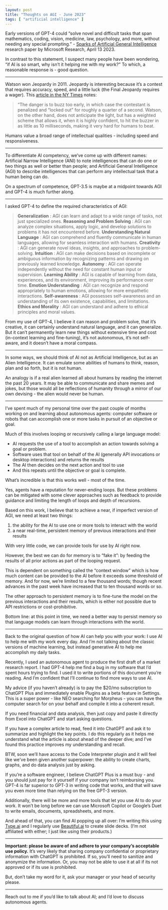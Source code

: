 ```yaml
---
layout: post
title: "Thoughts on AGI - June 2023"
tags: [ "artificial intelligence" ]
---
```


Early versions of GPT-4 could “solve novel and difficult tasks that span mathematics, coding, vision, medicine, law,
psychology, and more, without needing any special prompting.” - [Sparks of Artificial General Intelligence][1] research
paper by Microsoft Research, April 13 2023.

<!--more-->

In contrast to this statement, I suspect many people have been wondering, “if AI is so smart, why isn’t it helping me
with my work?” To which, a reasonable response is - good question.

---- 

Watson won Jeopardy in 2011. Jeopardy is interesting because it’s a contest that requires accuracy, speed, and a little
luck (the Final Jeopardy requires a wager). This [article in the NY Times][2] notes:

> “The danger is to buzz too early, in which case the contestant is penalized and “locked out” for roughly a quarter of
> a second. Watson, on the other hand, does not anticipate the light, but has a weighted scheme that allows it, when it is
> highly confident, to hit the buzzer in as little as 10 milliseconds, making it very hard for humans to beat.

Humans value a broad range of intellectual qualities - including speed and responsiveness.

---- 

To differentiate AI competency, we’ve come up with different names: Artificial Narrow Intelligence (ANI) to note
intelligences that can do one or two things as well or better than people; and Artificial General Intelligence (AGI) to
describe intelligences that can perform any intellectual task that a human being can do.

On a spectrum of competence, GPT-3.5 is maybe at a midpoint towards AGI and GPT-4 is much further along.

---- 

I asked GPT-4 to define the required characteristics of AGI:

> **Generalization**
> : AGI can learn and adapt to a wide range of tasks, not just specialized ones.
> **Reasoning and Problem Solving**
> : AGI can analyze complex situations, apply logic, and develop solutions to problems it has not encountered before.
> **Understanding Natural Language**
> : AGI can comprehend and fluently communicate in human languages, allowing for seamless interaction with humans.
> **Creativity**
> : AGI can generate novel ideas, insights, and approaches to problem-solving.
> **Intuition**
> : AGI can make decisions based on incomplete or ambiguous information by recognizing patterns and drawing on
> previously learned knowledge.
> **Autonomy**
> : AGI can operate independently without the need for constant human input or supervision.
> **Learning Ability**
> : AGI is capable of learning from data, experiences, and its environment, improving its performance over time.
> **Emotion Understanding**
> : AGI can recognize and respond appropriately to human emotions, allowing for more empathetic interactions.
> **Self-awareness**
> : AGI possesses self-awareness and an understanding of its own existence, capabilities, and limitations.
> **Ethics and Morality**
> : AGI can understand and adhere to ethical principles and moral values.

From my use of GPT-4, I believe it can reason and problem solve, that it’s creative, it can certainly understand natural
language, and it can generalize. But it can’t permanently learn new things without extensive time and cost (in-context
learning and fine-tuning), it’s not autonomous, it’s not self-aware, and it doesn’t have a moral compass.

---- 

In some ways, we should think of AI not as Artificial Intelligence, but as an Alien Intelligence. It can emulate some
abilities of humans to think, reason, plan and so forth, but it is not human.

An analogy is if a real alien learned all about humans by reading the internet the past 20 years. It may be able to
communicate and share memes and jokes, but those would all be reflections of humanity through a mirror of our own
devising - the alien would never be human.

---- 

I’ve spent much of my personal time over the past couple of months working on and learning about autonomous agents:
computer software or robots that can accomplish one or more tasks in pursuit of an objective or goal.

Much of this involves looping or recursively calling a large language model:

- AI requests the use of a tool to accomplish an action towards solving a goal or problem.
- Software uses that tool on behalf of the AI (generally API invocations or desktop interactions) and returns the
  results
- The AI then decides on the next action and tool to use
- And this repeats until the objective or goal is complete.

What’s incredible is that this works well - most of the time.

Yes, agents have a reputation for never-ending loops. But these problems can be mitigated with some clever approaches
such as feedback to provide guidance and limiting the length of loops and depth of recursions.

Based on this work, I believe that to achieve a near, if imperfect version of AGI, we need at least two things:

1. the ability for the AI to use one or more tools to interact with the world
2. a near real-time, persistent memory of previous interactions and their results

With very little code, we can provide tools for use by AI right now.

However, the best we can do for memory is to “fake it”: by feeding the results of all prior actions as part of the
looping request.

This is dependent on something called the “context window” which is how much content can be provided to the AI before it
exceeds some threshold of memory. And for now, we’re limited to a few thousand words; though recent advances in the past
week have increased that to ten thousand words or so.

The other approach to persistent memory is to fine-tune the model on the previous interactions and their results, which
is either not possible due to API restrictions or cost-prohibitive.

Bottom line: at this point in time, we need a better way to persist memory so that language models can learn through
interactions with the world.

---- 

Back to the original question of how AI can help you with your work: I use AI to help me with my work every day. And I’m
not talking about the classic versions of machine learning, but instead generative AI to help me accomplish my daily
tasks.

Recently, I used an autonomous agent to produce the first draft of a market research report. I had GPT-4 help me find a
bug in my software that I’d spent hours trying to find. I used it to write portions of this document you’re reading. And
I’m confident that I’ll continue to find more ways to use AI.

My advice (if you haven’t already) is to pay the \$20/mo subscription to ChatGPT Plus and immediately enable Plugins as
a beta feature in Settings. This is a super power - like NEO searching for Morpheus - you can have the computer search
for on your behalf and compile it into a coherent result.

If you need financial and data analysis, then just copy and paste it directly from Excel into ChatGPT and start asking
questions.

If you have a complex article to read, feed it into ChatGPT and ask it to summarize and highlight the key points. I do
this regularly as it helps me understand what the article is about ahead of the deeper dive; and I've found this
practice improves my understanding and recall.

BTW, soon we’ll have access to the Code Interpreter plugin and it will feel like we've been given another superpower:
the ability to create charts, graphs, and do data analysis just by asking.

If you’re a software engineer, I believe ChatGPT Plus is a must buy - and you should just pay for it yourself if your
company isn’t reimbursing you. GPT-4 is far superior to GPT-3 in writing code that works, and that will save you even
more time than relying on the free GPT-3 version.

Additionally, there will be more and more tools that let you use AI to do your work. It won’t be long before we can use
Microsoft Copilot or Google’s Duet to write emails, documents, spreadsheets, and more.

And ahead of that, you can find AI popping up all over: I’m writing this using [Type.ai][3] and I regularly
use [Beautiful.ai][4] to create slide decks. (I’m not affiliated with either; I just like using their products.)

---- 

**Important: please be aware of and adhere to your company’s acceptable use policy.** It’s very likely that sharing
company confidential or proprietary information with ChatGPT is prohibited. If so, you’ll need to sanitize and anonymize
the information. Or, you may not be able to use it at all if its not approved or if its use is prohibited.

But, don’t take my word for it, ask your manager or your head of security please.

---- 

Reach out to me if you’d like to talk about AI; and I’d love to discuss autonomous agents.

[1]:    https://arxiv.org/abs/2303.12712 "Sparks of Artificial General Intelligence: Early experiments with GPT-4"

[2]:    https://www.nytimes.com/2011/02/17/science/17jeopardy-watson.html "Computer Wins on ‘Jeopardy!’: Trivial, It’s Not"

[3]:    https://type.ai "Type.ai"

[4]:    https://beautiful.ai "Beautiful.ai"